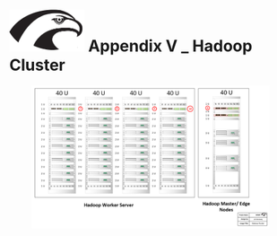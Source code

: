 
# <img src="../Hawk.png" width="134" height="75"> Appendix V _ Hadoop Cluster

<figure>
<img src="../High Level Design/Hawk_HadoopCluster.png" width="%100" height="%100">
</figure>
